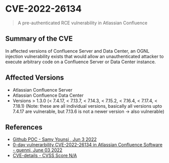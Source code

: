 # CVE-2022-26134

> A pre-authenticated RCE vulnerability in Atlassian Confluence

## Summary of the CVE

In affected versions of Confluence Server and Data Center, an OGNL injection vulnerability exists that would allow an unauthenticated attacker to execute arbitrary code on a Confluence Server or Data Center instance.

## Affected Versions

- Atlassian Confluence Server
- Atlassian Confluence Data Center
- Versions > 1.3.0 (< 7.4.17, < 7.13.7, < 7.14.3, < 7.15.2, < 7.16.4, < 7.17.4, < 7.18.1) (Note: these are all individual versions, basically all versions upto 7.4.17 are vulnerable, but 7.13.6 is not a newer version -> also vulnerable)

## References

- [Github POC - Samy Younsi , Jun 3 2022](https://github.com/Nwqda/CVE-2022-26134)
- [0-day vulnerarbility CVE-2022-26134 in Atlassian Confluence Software - guenni,  June 03 2022](https://borncity.com/win/2022/06/03/0-day-schwachstelle-cve-2022-26134-in-atlassian-confluence-software/)
- [CVE-details - CVSS Score N/A](https://www.cvedetails.com/cve/CVE-2022-26134/)